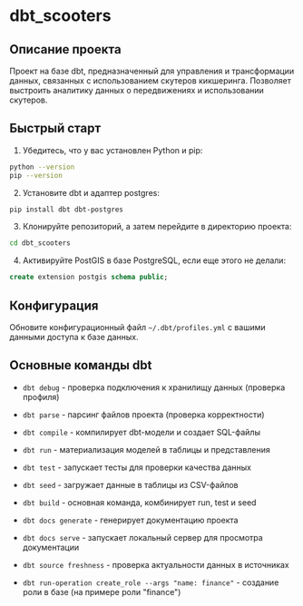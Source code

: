 # dbt_scooters

## Описание проекта

Проект на базе dbt, предназначенный для управления и трансформации данных,
связанных с использованием скутеров кикшеринга.
Позволяет выстроить аналитику данных о передвижениях и использовании скутеров.

## Быстрый старт

1. Убедитесь, что у вас установлен Python и pip:

```bash
python --version
pip --version
```

2. Установите dbt и адаптер postgres:
   
```bash
pip install dbt dbt-postgres
```

3. Клонируйте репозиторий, а затем перейдите в директорию проекта:

```bash
cd dbt_scooters
```
4. Активируйте PostGIS в базе PostgreSQL, если еще этого не делали:

```sql
create extension postgis schema public;
```

## Конфигурация

Обновите конфигурационный файл `~/.dbt/profiles.yml` с вашими данными доступа к базе данных.

## Основные команды dbt

- `dbt debug` - проверка подключения к хранилищу данных (проверка профиля)
- `dbt parse` - парсинг файлов проекта (проверка корректности)
- `dbt compile` - компилирует dbt-модели и создает SQL-файлы
- `dbt run` - материализация моделей в таблицы и представления
- `dbt test` - запускает тесты для проверки качества данных
- `dbt seed` - загружает данные в таблицы из CSV-файлов
- `dbt build` - основная команда, комбинирует run, test и seed
- `dbt docs generate` - генерирует документацию проекта
- `dbt docs serve` - запускает локальный сервер для просмотра документации
- `dbt source freshness` - проверка актуальности данных в источниках

- `dbt run-operation create_role --args "name: finance"` - создание роли в базе (на примере роли "finance")